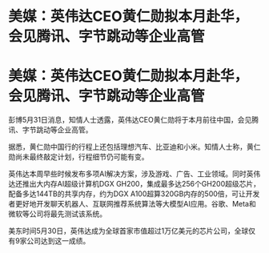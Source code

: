 # 美媒：英伟达CEO黄仁勋拟本月赴华，会见腾讯、字节跳动等企业高管

# 美媒：英伟达CEO黄仁勋拟本月赴华，会见腾讯、字节跳动等企业高管

彭博5月31日消息，知情人士透露，英伟达CEO黄仁勋将于本月前往中国，会见腾讯、字节跳动等企业高管。

据悉，黄仁勋中国行的行程上还包括理想汽车、比亚迪和小米。知情人士称，黄仁勋尚未最终敲定计划，行程细节仍可能有变。

英伟达本周早些时候发布多项AI解决方案，涉及游戏、广告、工业领域。同时英伟达还推出大内存AI超级计算机DGX
GH200，集成最多达256个GH200超级芯片，配备多达144TB的共享内存，约为DGX
A100超算320GB内存的500倍，可让开发者更好地开发聊天机器人、互联网推荐系统算法等大模型AI应用。谷歌、Meta和微软等公司将最先测试该系统。

美东时间5月30日，英伟达成为全球首家市值超过1万亿美元的芯片公司，全球仅有9家公司达到这一成绩。

